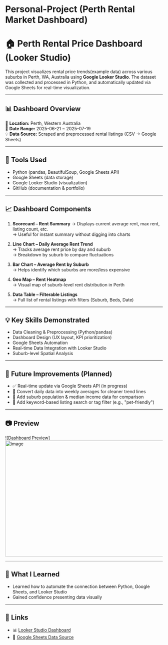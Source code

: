 # Personal-Project (Perth Rental Market Dashboard)
# 🏠 Perth Rental Price Dashboard (Looker Studio)

This project visualizes rental price trends(example data) across various suburbs in Perth, WA, Australia using **Google Looker Studio**. 
The dataset was collected and processed in Python, and automatically updated via Google Sheets for real-time visualization.

---

## 📊 Dashboard Overview

📍 **Location:** Perth, Western Australia  
📅 **Date Range:** 2025-06-21 ~ 2025-07-19  
💡 **Data Source:** Scraped and preprocessed rental listings (CSV → Google Sheets)

---

## 🔧 Tools Used

- Python (pandas, BeautifulSoup, Google Sheets API)
- Google Sheets (data storage)
- Google Looker Studio (visualization)
- GitHub (documentation & portfolio)

---

## 📈 Dashboard Components
1. **Scorecard – Rent Summary**
   → Displays current average rent, max rent, listing count, etc.  
   → Useful for instant summary without digging into charts

2. **Line Chart – Daily Average Rent Trend**  
   → Tracks average rent price by day and suburb  
   → Breakdown by suburb to compare fluctuations

3. **Bar Chart – Average Rent by Suburb**  
   → Helps identify which suburbs are more/less expensive

4. **Geo Map – Rent Heatmap**  
   → Visual map of suburb-level rent distribution in Perth

5. **Data Table – Filterable Listings**  
   → Full list of rental listings with filters (Suburb, Beds, Date)

---

## 💡 Key Skills Demonstrated

- Data Cleaning & Preprocessing (Python/pandas)
- Dashboard Design (UX layout, KPI prioritization)
- Google Sheets Automation
- Real-time Data Integration with Looker Studio
- Suburb-level Spatial Analysis

---

## 📌 Future Improvements (Planned)

- ✅ Real-time update via Google Sheets API (in progress)
- 📅 Convert daily data into weekly averages for cleaner trend lines
- 📍 Add suburb population & median income data for comparison
- 🔎 Add keyword-based listing search or tag filter (e.g., "pet-friendly")

---

## 📷 Preview

![Dashboard Preview]
<img width="776" height="371" alt="image" src="https://github.com/user-attachments/assets/c745070f-d925-4881-b541-c483bbf4b96b" />

---

## 🧠 What I Learned

- Learned how to automate the connection between Python, Google Sheets, and Looker Studio
- Gained confidence presenting data visually

---

## 🔗 Links

- 📊 [Looker Studio Dashboard](https://lookerstudio.google.com/reporting/795a4d98-ce0a-4ad7-b5dc-427aa9c6ea88)
- 📁 [Google Sheets Data Source](https://docs.google.com/spreadsheets/d/1WaefRTd1cMs5OMt0HkGbkMg2tNn7vuFjHOJ84Nzn1sk/edit?usp=sharing)
